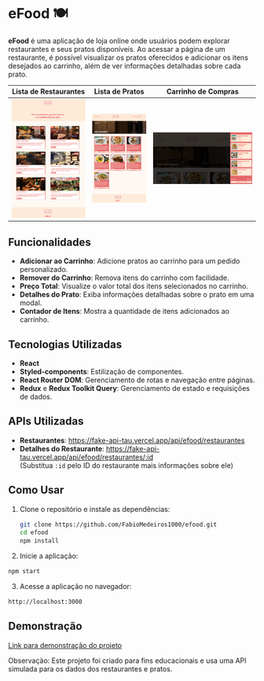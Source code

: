 # eFood 🍽️

**eFood** é uma aplicação de loja online onde usuários podem explorar restaurantes e seus pratos disponíveis. Ao acessar a página de um restaurante, é possível visualizar os pratos oferecidos e adicionar os itens desejados ao carrinho, além de ver informações detalhadas sobre cada prato.

| Lista de Restaurantes | Lista de Pratos | Carrinho de Compras |
|-----------------------|------------------|---------------------|
| ![Lista de Restaurantes](./lista-restaurantes.png) | ![Lista de Pratos](./lista-pratos.png) | ![Carrinho de Compras](./carrinho.png) |

## Funcionalidades

- **Adicionar ao Carrinho**: Adicione pratos ao carrinho para um pedido personalizado.
- **Remover do Carrinho**: Remova itens do carrinho com facilidade.
- **Preço Total**: Visualize o valor total dos itens selecionados no carrinho.
- **Detalhes do Prato**: Exiba informações detalhadas sobre o prato em uma modal.
- **Contador de Itens**: Mostra a quantidade de itens adicionados ao carrinho.

## Tecnologias Utilizadas

- **React**
- **Styled-components**: Estilização de componentes.
- **React Router DOM**: Gerenciamento de rotas e navegação entre páginas.
- **Redux** e **Redux Toolkit Query**: Gerenciamento de estado e requisições de dados.

## APIs Utilizadas

- **Restaurantes**: https://fake-api-tau.vercel.app/api/efood/restaurantes
- **Detalhes do Restaurante**: https://fake-api-tau.vercel.app/api/efood/restaurantes/:id  
  (Substitua `:id` pelo ID do restaurante mais informações sobre ele)

## Como Usar

1. Clone o repositório e instale as dependências:
   ```bash
   git clone https://github.com/FabioMedeiros1000/efood.git
   cd efood
   npm install
   ```

2. Inicie a aplicação:

  ```bash
  npm start
  ```

3. Acesse a aplicação no navegador:
  ```bash
  http://localhost:3000
  ```

## Demonstração
[Link para demonstração do projeto](https://efood-flm.vercel.app/)

Observação: Este projeto foi criado para fins educacionais e usa uma API simulada para os dados dos restaurantes e pratos.
